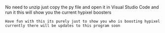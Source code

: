No need to unzip just copy the py file and open it in Visual Studio Code and run it this will show you the current hypixel boosters

```Have fun with this its purely just to show you who is boosting hypixel currently there will be updates to this program soon```
